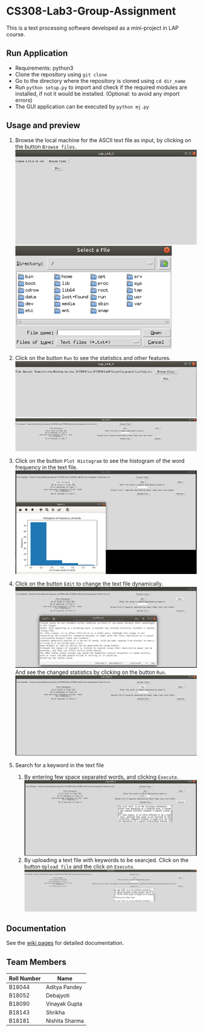 # CS308-Lab3-Group-Assignment

This is a text processing software developed as a mini-project in LAP course.

## Run Application
- Requirements: python3
- Clone the repository using `git clone `
- Go to the directory where the repository is cloned using `cd dir_name`
- Run `python setup.py` to import and check if the required modules are installed, if not it would be installed. (Optional: to avoid any import errors)
- The GUI application can be executed by `python mj.py`

## Usage and preview
1. Browse the local machine for the ASCII text file as input, by clicking on the button `Browse files`.
![Alt text](Image/1.png?raw=true)
![Alt text](Image/2.png?raw=true)

2. Click on the button `Run` to see the statistics and other features.
![Alt text](Image/3.png?raw=true)
![Alt text](Image/4.png?raw=true)

3. Click on the button `Plot Histogram` to see the histogram of the word frequency in the text file.
![Alt text](Image/5.png?raw=true)

4. Click on the button `Edit` to change the text file dynamically.
![Alt text](Image/6.png?raw=true)
And see the changed statistics by clicking on the button `Run`.
![Alt text](Image/7.png?raw=true)

5. Search for a keyword in the text file 
    1. By entering few space separated words, and clicking `Execute`.
    ![Alt text](Image/8.png?raw=true)
    2. By uploading a text file with keywords to be searcjed. Click on the button `Upload file` and the click on `Execute`.
    ![Alt text](Image/9.png?raw=true)

## Documentation

See the [wiki pages](https://github.com/LordAditya/CS308-Lab3-Group-Assignment/wiki) for detailed documentation.

## Team Members

| Roll Number | Name |
| --- | --- |
| B18044 | Aditya Pandey |
| B18052 | Debajyoti |
| B18090 | Vinayak Gupta |
| B18143 | Shrikha |
| B18181 | Nishita Sharma |
